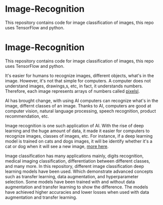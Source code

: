 # Image-Recognition
This repository contains code for image classification of images, this repo uses TensorFlow and python. 
# Image-Recognition
This repository contains code for image classification of images, this repo uses TensorFlow and python.
 
It's easier for humans to recognize images, different objects, what's in the image. However, it's not that simple for computers. A computer does not understand images, drawings,s, etc, in fact, it understands numbers. Therefore, each image represents arrays of numbers called [pixelsl](https://en.wikipedia.org/wiki/Pixel). 

AI has brought change, with using AI computers can recognize what's in the image, differnt classes of an image. Thanks to AI, computers are good at computer vision, natural language processing, speech recognition, product recommendation, etc.

Image recognition is one such application of AI. With the rise of deep learning and the huge amount of data, it made it easier for computers to recognize images, classes of images, etc. For instance, if a deep learning model is trained on cats and dogs images, it will be identify whether it's a cat or dog when it will see a new image, [more here](https://www.altexsoft.com/blog/image-recognition-neural-networks-use-cases).

Image classification has many applications mainly, digits recognition, medical imaging classification, differentiation between different classes, and many more. In this repository, different image classification deep learning models have been used. Which demonstrate advanced concepts such as transfer learning, data augmentation, and hyperparameter selection. Some models have been trained with and without data augmentation and transfer learning to show the difference. The models have achieved higher accuracies and lower losses when used with data augmentation and transfer learning.
